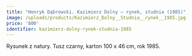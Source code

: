 ```yaml
---
title: "Henryk Dąbrowski. Kazimierz Dolny – rynek, studnia (1985)"
image: /uploads/products/Kazimierz_Dolny__Studnia__rynek__1985.jpg
price: '800'
identifier: kazimierz-dolny-rynek-studnia-1985
---
```

Rysunek z natury. Tusz czarny, karton 100 x 46 cm, rok 1985.